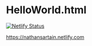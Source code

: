 # HelloWorld.html

[![Netlify Status](https://api.netlify.com/api/v1/badges/3e70ef26-c508-43c1-9e3f-681513c3d85a/deploy-status)](https://app.netlify.com/sites/nathansartain/deploys)

https://nathansartain.netlify.com
